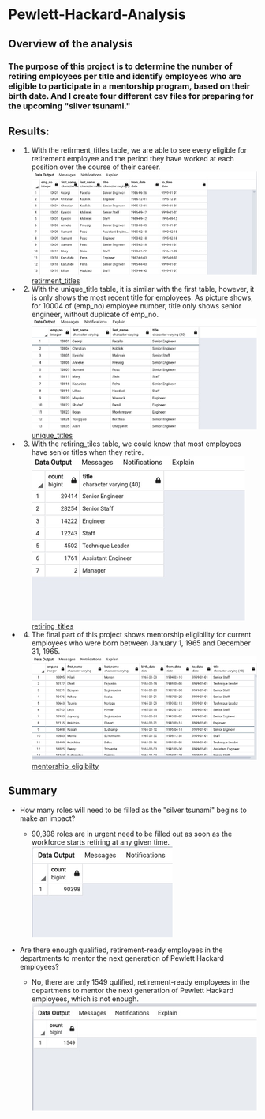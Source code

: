 # Pewlett-Hackard-Analysis
## Overview of the analysis
### The purpose of this project is to determine the number of retiring employees per title and identify employees who are eligible to participate in a mentorship program, based on their birth date. And I create four different csv files for preparing for the upcoming "silver tsunami."

## Results:
- 1. With the retirment_titles table, we are able to see every eligible for retirement employee and the period they have worked at each position over the course of their career.
 ![1](/Resources/1.png)
 [retirment_titles](/Data/retirement_titles.csv)
- 2. With the unique_title table, it is similar with the first table, however, it is only shows the most recent title for employees. As picture shows, for 10004 of (emp_no) employee number, title only shows senior engineer, without duplicate of emp_no.
 ![2](/Resources/2.png)
 [unique_titles](/Data/unique_titles.csv)
- 3. With the retiring_tiles table, we could know that most employees have senior titles when they retire.
 ![3](/Resources/3.png)
 [retiring_titles](/Data/retiring_titles.csv)
- 4. The final part of this project shows mentorship eligibility for current employees who were born between January 1, 1965 and December 31, 1965.
 ![4](/Resources/4.png)
 [mentorship_eligibilty](/Data/mentorship_eligibilty.csv)

## Summary
- How many roles will need to be filled as the "silver tsunami" begins to make an impact?
  - 90,398 roles are in urgent need to be filled out as soon as the workforce starts retiring at any given time.
 ![5](/Resources/5.png)


- Are there enough qualified, retirement-ready employees in the departments to mentor the next generation of Pewlett Hackard employees?
  - No, there are only 1549 qulified, retirement-ready employees in the departmens to mentor the next generation of Pewlett Hackard employees, which is not enough.
 ![6](/Resources/6.png)
  